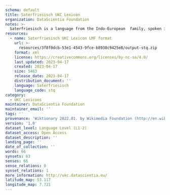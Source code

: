 ```yaml
---
schema: default
title: Saterfriesisch UKC Lexicon
organization: DataScientia Foundation
notes: >-
  Saterfriesisch is a language from the Indo-European  family, spoken in Eurasia. The UKC Lexicon of Saterfriesisch is represented as a lexico-semantic network. It consists of words, word senses, synsets, as well as sense-level and synset-level relationships.
resources:
  - name: Saterfriesisch UKC Lexicon LMF format
    url: >-
      resources/3f8f0dcb-53e1-4543-9fce-b8938c9425e8/output-stq.zip
    format: xml
    license: https://creativecommons.org/licenses/by-nc-sa/4.0/
    last_updated: 2023-04-17
    created: 2023-04-17
    size: 5463
    release_date: 2023-04-17
    distribution_document: ''
    language: Saterfriesisch
    language_code: stq
category:
  - UKC Lexicons
maintainer: DataScientia Foundation
maintainer_email: ''
tags: ''
provenance: 'Wiktionary 2022.01. by Wikimedia Foundation (http://en.wiktionary.org); CogNet 2.1 by Khuyagbaatar Batsuren, National University of Mongolia (http://cognet.ukc.disi.unitn.it); Princeton WordNet 2.1 by Princeton University (https://wordnet.princeton.edu)'
version: '1.0'
dataset_level: Language Level (L1-2)
dataset_access: Open Access
dataset_description: ''
landing_page: ''
date_of_collection: ''
words: 66
synsets: 63
senses: 66
sense_relations: 0
synset_relations: 1
more_information: http://ukc.datascientia.eu/
latitude_map: 53.117
longitude_map: 7.721
---
```

